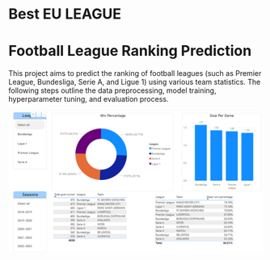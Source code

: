 # Best EU LEAGUE
# Football League Ranking Prediction

This project aims to predict the ranking of football leagues (such as Premier League, Bundesliga, Serie A, and Ligue 1) using various team statistics. The following steps outline the data preprocessing, model training, hyperparameter tuning, and evaluation process.

![Visualization](screenshoots/data_vis.png)